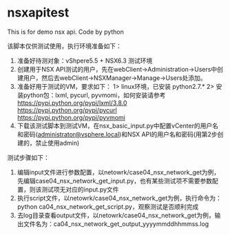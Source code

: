 # nsxapitest
This is for demo nsx api. Code by python

该脚本仅供测试使用，执行环境准备如下：
1. 准备好待测对象：vShpere5.5 + NSX6.3 测试环境
2. 创建用于NSX API测试的用户，先在webClient->Administration->Users中创建用户，然后去webClient->NSXManager->Manage->Users处添加。
3. 准备好用于测试的VM，要求如下：
	 1> linux环境，已安装 python2.7.*
	 2> 安装python包：lxml, pycurl, pyvmomi，如何安装请参考
		https://pypi.python.org/pypi/lxml/3.8.0
		https://pypi.python.org/pypi/pycurl 
		https://pypi.python.org/pypi/pyvmomi
4. 下载该测试脚本到测试VM，在nsx_basic_input.py中配置vCenter的用户名和密码(administrator@vsphere.local)和NSX API的用户名和密码(用第2步创建的，禁止使用admin)


测试步骤如下：
1. 编辑input文件进行参数配置，以netowrk/case04_nsx_network_get为例，先编辑case04_nsx_network_get_input.py，也有某些测试项不需要参数配置，则该测试项无对应的input.py文件
2. 执行script文件，以netowrk/case04_nsx_network_get为例，执行命令为： python ca04_nsx_network_get_script.py，观察测试是否顺利完成
3. 去log目录查看output文件，以netowrk/case04_nsx_network_get为例，输出文件名为：ca04_nsx_network_get_output_yyyymmddhhmmss.log
